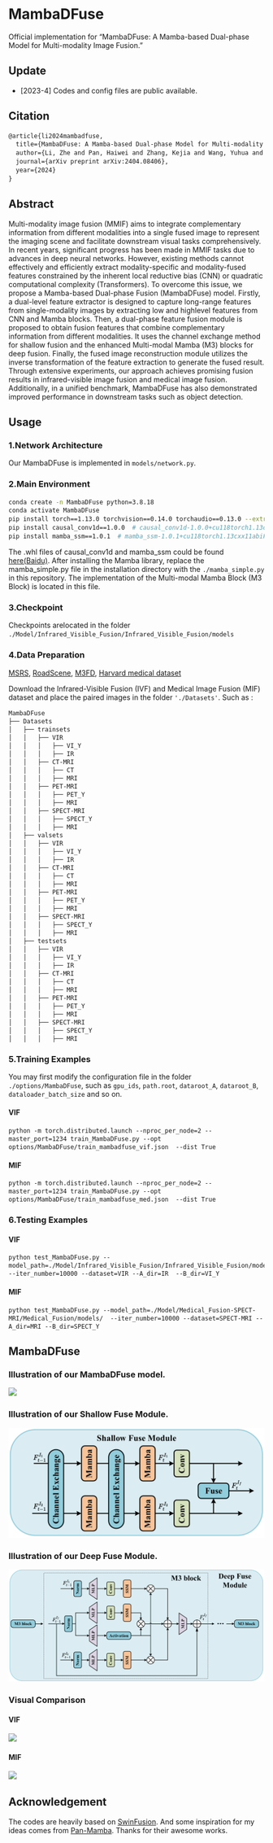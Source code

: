 # MambaDFuse

Official implementation for “MambaDFuse: A Mamba-based Dual-phase Model for Multi-modality Image Fusion.”

## Update

- [2023-4] Codes and config files are public available.

## Citation

```tex
@article{li2024mambadfuse,
  title={MambaDFuse: A Mamba-based Dual-phase Model for Multi-modality Image Fusion},
  author={Li, Zhe and Pan, Haiwei and Zhang, Kejia and Wang, Yuhua and Yu, Fengming},
  journal={arXiv preprint arXiv:2404.08406},
  year={2024}
}
```

## Abstract

Multi-modality image fusion (MMIF) aims to integrate complementary information from different modalities into a single fused image to represent the imaging scene and facilitate downstream visual tasks comprehensively. In recent years, significant progress has been made in MMIF tasks due to advances in deep neural networks. However, existing methods cannot effectively and efficiently extract modality-specific and modality-fused features constrained by the inherent local reductive bias (CNN) or quadratic computational complexity (Transformers). To overcome this issue, we propose a Mamba-based Dual-phase Fusion (MambaDFuse) model. Firstly, a dual-level feature extractor is designed to capture long-range features from single-modality images by extracting low and highlevel features from CNN and Mamba blocks. Then, a dual-phase feature fusion module is proposed to obtain fusion features that combine complementary information from different modalities. It uses the channel exchange method for shallow fusion and the enhanced Multi-modal Mamba (M3) blocks for deep fusion. Finally, the fused image reconstruction module utilizes the inverse transformation of the feature extraction to generate the fused result. Through extensive experiments, our approach achieves promising fusion results in infrared-visible image fusion and medical image fusion. Additionally, in a unified benchmark, MambaDFuse has also demonstrated improved performance in downstream tasks such as object detection.

## Usage

### 1.Network Architecture

Our MambaDFuse is implemented in `models/network.py`.

### 2.Main Environment

```bash
conda create -n MambaDFuse python=3.8.18
conda activate MambaDFuse
pip install torch==1.13.0 torchvision==0.14.0 torchaudio==0.13.0 --extra-index-url https://download.pytorch.org/whl/cu117
pip install causal_conv1d==1.0.0  # causal_conv1d-1.0.0+cu118torch1.13cxx11abiFALSE-cp38-cp38-linux_x86_64.whl
pip install mamba_ssm==1.0.1  # mamba_ssm-1.0.1+cu118torch1.13cxx11abiFALSE-cp38-cp38-linux_x86_64.whl
```

The .whl files of causal_conv1d and mamba_ssm could be found [here(Baidu)](https://pan.baidu.com/s/1SURk7jV1zfe-3QpZpbtljQ?pwd=mpc8). After installing the Mamba library, replace the mamba_simple.py file in the installation directory with the `./mamba_simple.py` in this repository. The implementation of the Multi-modal Mamba Block (M3 Block) is located in this file.

### 3.Checkpoint  

Checkpoints arelocated in the folder `./Model/Infrared_Visible_Fusion/Infrared_Visible_Fusion/models`

### 4.Data Preparation

[MSRS](https://github.com/Linfeng-Tang/MSRS), [RoadScene](https://github.com/hanna-xu/RoadScene), [M3FD](https://github.com/JinyuanLiu-CV/TarDAL), [Harvard medical dataset](http://www.med.harvard.edu/AANLIB/home.html)

Download the Infrared-Visible Fusion (IVF) and Medical Image Fusion (MIF) dataset and place the paired images in the folder `'./Datasets'`. Such as :

```
MambaDFuse
├── Datasets
│   ├── trainsets
│   │   ├── VIR
│   │   │   ├── VI_Y
│   │   │   ├── IR
│   │   ├── CT-MRI
│   │   │   ├── CT
│   │   │   ├── MRI
│   │   ├── PET-MRI
│   │   │   ├── PET_Y
│   │   │   ├── MRI
│   │   ├── SPECT-MRI
│   │   │   ├── SPECT_Y
│   │   │   ├── MRI
│   ├── valsets
│   │   ├── VIR
│   │   │   ├── VI_Y
│   │   │   ├── IR
│   │   ├── CT-MRI
│   │   │   ├── CT
│   │   │   ├── MRI
│   │   ├── PET-MRI
│   │   │   ├── PET_Y
│   │   │   ├── MRI
│   │   ├── SPECT-MRI
│   │   │   ├── SPECT_Y
│   │   │   ├── MRI
│   ├── testsets
│   │   ├── VIR
│   │   │   ├── VI_Y
│   │   │   ├── IR
│   │   ├── CT-MRI
│   │   │   ├── CT
│   │   │   ├── MRI
│   │   ├── PET-MRI
│   │   │   ├── PET_Y
│   │   │   ├── MRI
│   │   ├── SPECT-MRI
│   │   │   ├── SPECT_Y
│   │   │   ├── MRI

```

### 5.Training Examples

You may first modify the configuration file in the folder `./options/MambaDFuse`, such as `gpu_ids`, `path.root`, `dataroot_A`, `dataroot_B`, `dataloader_batch_size` and so on.

#### VIF

```
python -m torch.distributed.launch --nproc_per_node=2 --master_port=1234 train_MambaDFuse.py --opt options/MambaDFuse/train_mambadfuse_vif.json  --dist True
```

#### MIF

```
python -m torch.distributed.launch --nproc_per_node=2 --master_port=1234 train_MambaDFuse.py --opt options/MambaDFuse/train_mambadfuse_med.json  --dist True
```

### 6.Testing Examples

#### VIF

```
python test_MambaDFuse.py --model_path=./Model/Infrared_Visible_Fusion/Infrared_Visible_Fusion/models/ --iter_number=10000 --dataset=VIR --A_dir=IR  --B_dir=VI_Y
```

#### MIF

```
python test_MambaDFuse.py --model_path=./Model/Medical_Fusion-SPECT-MRI/Medical_Fusion/models/  --iter_number=10000 --dataset=SPECT-MRI --A_dir=MRI --B_dir=SPECT_Y
```

## MambaDFuse

### Illustration of our MambaDFuse model.

![](./img/overall.png)

### Illustration of our Shallow Fuse Module.

![](./img/shallow.png)

### Illustration of our Deep Fuse Module.

![](./img/deep.png)

### Visual Comparison

#### VIF

![](./img/VIF.png)

#### MIF

![](./img/MIF.png)

## Acknowledgement

The codes are heavily based on [SwinFusion](https://github.com/Linfeng-Tang/SwinFusion). And some inspiration for my ideas comes from [Pan-Mamba](https://github.com/alexhe101/Pan-Mamba). Thanks for their awesome works. 
